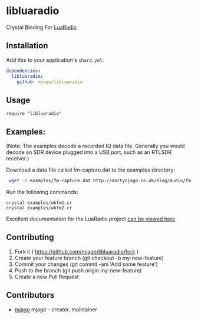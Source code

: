 # libluaradio

Crystal Binding For [LuaRadio](https://luaradio.io)

## Installation

Add this to your application's `shard.yml`:

```yaml
dependencies:
  libluaradio:
    github: mjago/libluaradio
```

## Usage

```crystal
require "libluaradio"
```
## Examples:
(Note: The examples decode a recorded IQ data file.
 Generally you would decode an SDR device plugged into a USB port,
 such as an RTLSDR receiver.)

Download a data file called fm-capture.dat to the examples directory:
```sh
 wget -O examples/fm-capture.dat http://martynjago.co.uk/blog/audio/fm-capture.dat
```

Run the following commands:
```crystal
crystal examples/wbfm1.cr
crystal examples/wbfm2.cr
```
Excellent documentation for the LuaRadio project [can be viewed here](http://luaradio.io/)

## Contributing

1. Fork it ( https://github.com/mjago/libluaradio/fork )
2. Create your feature branch (git checkout -b my-new-feature)
3. Commit your changes (git commit -am 'Add some feature')
4. Push to the branch (git push origin my-new-feature)
5. Create a new Pull Request

## Contributors

- [mjago](https://github.com/mjago) mjago - creator, maintainer
